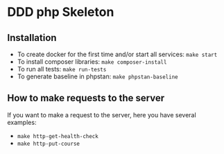 # DDD php Skeleton

## Installation
* To create docker for the first time and/or start all services: `make start`
* To install composer libraries: `make composer-install`
* To run all tests: `make run-tests`
* To generate baseline in phpstan: `make phpstan-baseline`

## How to make requests to the server
If you want to make a request to the server, here you have several examples:
* `make http-get-health-check`
* `make http-put-course`
